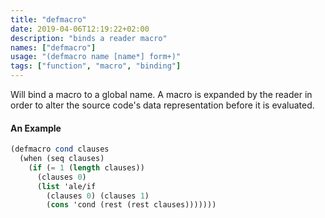 ```yaml
---
title: "defmacro"
date: 2019-04-06T12:19:22+02:00
description: "binds a reader macro"
names: ["defmacro"]
usage: "(defmacro name [name*] form+)"
tags: ["function", "macro", "binding"]
---
```

Will bind a macro to a global name. A macro is expanded by the reader in order to alter the source code's data representation before it is evaluated.

#### An Example

~~~scheme
(defmacro cond clauses
  (when (seq clauses)
    (if (= 1 (length clauses))
      (clauses 0)
      (list 'ale/if
        (clauses 0) (clauses 1)
        (cons 'cond (rest (rest clauses)))))))
~~~

